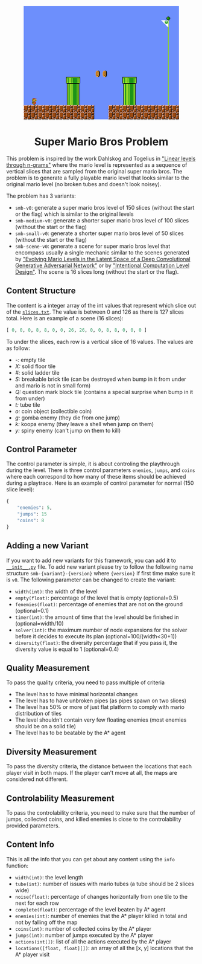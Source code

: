 <p align="center">
	<img height="300px" src="../../../images/smb/example.png"/>
</p>
<h1 align="center">
Super Mario Bros Problem
</h1>

This problem is inspired by the work Dahlskog and Togelius in ["Linear levels through n-grams"](http://julian.togelius.com/Dahlskog2014Linear.pdf) where the mario level is represented as a sequence of vertical slices that are sampled from the original super mario bros. The problem is to generate a fully playable mario level that looks similar to the original mario level (no broken tubes and doesn't look noisey).

The problem has 3 variants:
- `smb-v0`: generate a super mario bros level of 150 slices (without the start or the flag) which is similar to the original levels
- `smb-medium-v0`: generate a shorter super mario bros level of 100 slices (without the start or the flag)
- `smb-small-v0`: generate a shorter super mario bros level of 50 slices (without the start or the flag)
- `smb-scene-v0`: generate a scene for super mario bros level that encompass usually a single mechanic similar to the scenes generated by ["Evolving Mario Levels in the Latent Space of a Deep Convolutional Generative Adversarial Network"](https://arxiv.org/abs/1805.00728) or by ["Intentional Computation Level Design"](https://arxiv.org/abs/1904.08972). The scene is 16 slices long (without the start or the flag).

## Content Structure
The content is a integer array of the int values that represent which slice out of the [`slices.txt`](https://github.com/amidos2006/pcg_benchmark/blob/main/pcg_benchmark/probs/smb/slices.txt). The value is between 0 and 126 as there is 127 slices total. Here is an example of a scene (16 slices):

```python
[ 0, 0, 0, 8, 8, 0, 0, 26, 26, 0, 0, 8, 8, 0, 0, 0 ]
```

To under the slices, each row is a vertical slice of 16 values. The values are as follow:
- *-:* empty tile
- *X:* solid floor tile
- *#:* solid ladder tile
- *S:* breakable brick tile (can be destroyed when bump in it from under and mario is not in small form)
- *Q:* question mark block tile (contains a special surprise when bump in it from under)
- *t:* tube tile
- *o:* coin object (collectible coin)
- *g:* gomba enemy (they die from one jump)
- *k:* koopa enemy (they leave a shell when jump on them)
- *y:* spiny enemy (can't jump on them to kill)

## Control Parameter
The control parameter is simple, it is about controling the playthrough during the level. There is three control parameters `enemies`, `jumps`, and `coins` where each correspond to how many of these items should be achieved during a playtrace. Here is an example of control parameter for normal (150 slice level):

```python
{
	"enemies": 5,
	"jumps": 15
	"coins": 8
}
```

## Adding a new Variant
If you want to add new variants for this framework, you can add it to [`__init__.py`](https://github.com/amidos2006/pcg_benchmark/blob/main/pcg_benchmark/probs/smb/__init__.py) file. To add new variant please try to follow the following name structure `smb-{variant}-{version}` where `{version}` if first time make sure it is `v0`. The following parameter can be changed to create the variant:
- `width(int)`: the width of the level
- `empty(float)`: percentage of the level that is empty (optional=0.5)
- `fenemies(float)`: percentage of enemies that are not on the ground (optional=0.1)
- `timer(int)`: the amount of time that the level should be finished in (optional=width/10)
- `solver(int)`: the maximum number of node expansions for the solver before it decides to execute its plan (optional=100/(width<30+1))
- `diversity(float)`: the diversity percentage that if you pass it, the diversity value is equal to 1 (optional=0.4)

## Quality Measurement
To pass the quality criteria, you need to pass multiple of criteria
- The level has to have minimal horizontal changes
- The level has to have unbroken pipes (as pipes spawn on two slices)
- The level has 50% or more of just flat platform to comply with mario distribution of tiles
- The level shouldn't contain very few floating enemies (most enemies should be on a solid tile)
- The level has to be beatable by the A* agent

## Diversity Measurement
To pass the diversity criteria, the distance between the locations that each player visit in both maps. If the player can't move at all, the maps are considered not different.

## Controlability Measurement
To pass the controlability criteria, you need to make sure that the number of jumps, collected coins, and killed enemies is close to the controlability provided parameters.

## Content Info
This is all the info that you can get about any content using the `info` function:
- `width(int)`: the level length
- `tube(int)`: number of issues with mario tubes (a tube should be 2 slices wide)
- `noise(float)`: percentage of changes horizontally from one tile to the next for each row
- `complete(float)`: percentage of the level beaten by A* agent
- `enemies(int)`: number of enemies that the A* player killed in total and not by falling off the map
- `coins(int)`: number of collected coins by the A* player
- `jumps(int)`: number of jumps executed by the A* player
- `actions(int[])`: list of all the actions executed by the A* player
- `locations([float, float][])`: an array of all the [x, y] locations that the A* player visit